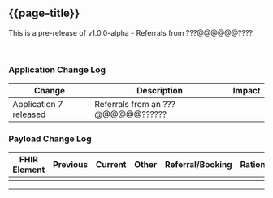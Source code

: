 

## {{page-title}}


This is a pre-release of v1.0.0-alpha - Referrals from ???@@@@@@????

<br>


### Application Change Log


| Change                                    | Description                                     | Impact                                                                  | 
|-------------------------------------------|-------------------------------------------------|-------------------------------------------------------------------------|
| Application 7 released                    | Referrals from an ???@@@@@@??????|                                                                         |

### Payload Change Log


| FHIR Element                                         | Previous | Current    | Other   | Referral/Booking | Rationale                                                                                       |  Impact  |
|------------------------------------------------------|----------|------------|---------|------------------|-------------------------------------------------------------------------------------------------|----------|
|                                                      |          |            |         |                  |                                                                                                 |          |


<hr>
<br>
